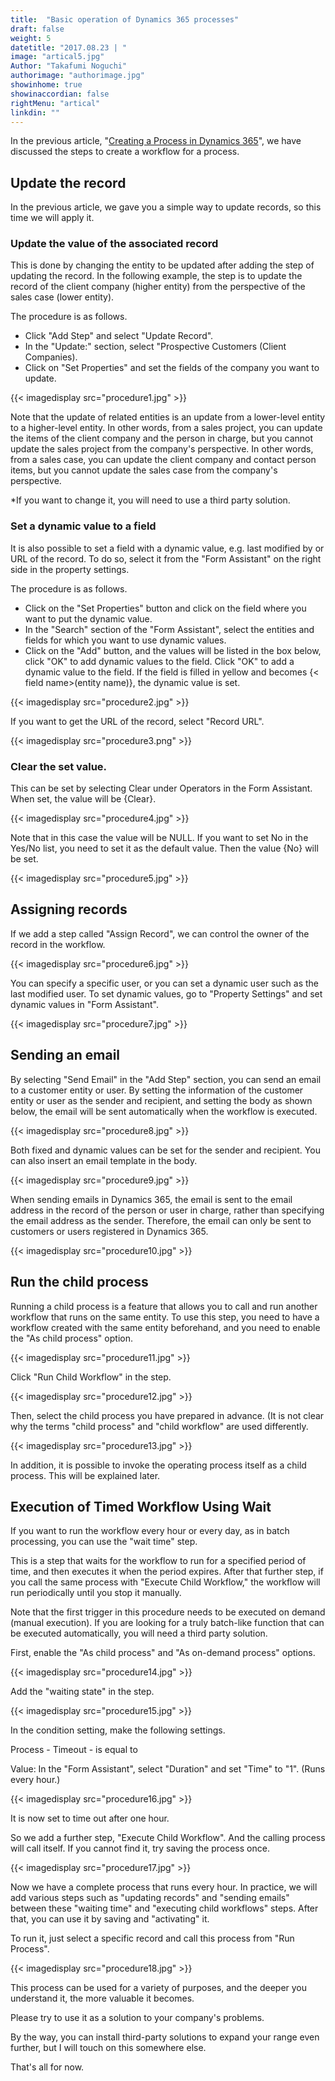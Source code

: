 ```yaml
---
title:  "Basic operation of Dynamics 365 processes"
draft: false
weight: 5
datetitle: "2017.08.23 | "
image: "artical5.jpg"
Author: "Takafumi Noguchi"
authorimage: "authorimage.jpg"
showinhome: true
showinaccordian: false
rightMenu: "artical"
linkdin: ""
---
```

<!-- Intro  -->
In the previous article, "[Creating a Process in Dynamics 365](#)", we have discussed the steps to create a workflow for a process.

## Update the record
In the previous article, we gave you a simple way to update records, so this time we will apply it.

### Update the value of the associated record
This is done by changing the entity to be updated after adding the step of updating the record. In the following example, the step is to update the record of the client company (higher entity) from the perspective of the sales case (lower entity).

The procedure is as follows.
  * Click "Add Step" and select "Update Record".
  * In the "Update:" section, select "Prospective Customers (Client Companies).
  * Click on "Set Properties" and set the fields of the company you want to update.

<!-- Image= procedure1.jpg -->
{{< imagedisplay src="procedure1.jpg" >}}

Note that the update of related entities is an update from a lower-level entity to a higher-level entity. In other words, from a sales project, you can update the items of the client company and the person in charge, but you cannot update the sales project from the company's perspective. In other words, from a sales case, you can update the client company and contact person items, but you cannot update the sales case from the company's perspective.

*If you want to change it, you will need to use a third party solution.

### Set a dynamic value to a field
It is also possible to set a field with a dynamic value, e.g. last modified by or URL of the record. To do so, select it from the "Form Assistant" on the right side in the property settings.

The procedure is as follows.

  * Click on the "Set Properties" button and click on the field where you want to put the dynamic value.
  * In the "Search" section of the "Form Assistant", select the entities and fields for which you want to use dynamic values.
  * Click on the "Add" button, and the values will be listed in the box below, click "OK" to add dynamic values to the field. Click "OK" to add a dynamic value to the field. If the field is filled in yellow and becomes {< field name>(entity name)}, the dynamic value is set.
<!-- Image= procedure2.jpg -->
{{< imagedisplay src="procedure2.jpg" >}}

If you want to get the URL of the record, select "Record URL".
<!-- Image= procedure3.png -->
{{< imagedisplay src="procedure3.png" >}}

### Clear the set value.
This can be set by selecting Clear under Operators in the Form Assistant. When set, the value will be {Clear}.
<!-- Image= procedure4.jpg -->
{{< imagedisplay src="procedure4.jpg" >}}

Note that in this case the value will be NULL. If you want to set No in the Yes/No list, you need to set it as the default value. Then the value {No} will be set.
<!-- Image= procedure5.jpg -->
{{< imagedisplay src="procedure5.jpg" >}}


## Assigning records
If we add a step called "Assign Record", we can control the owner of the record in the workflow.
<!-- Image= procedure6.jpg -->
{{< imagedisplay src="procedure6.jpg" >}}

You can specify a specific user, or you can set a dynamic user such as the last modified user. To set dynamic values, go to "Property Settings" and set dynamic values in "Form Assistant".
<!-- Image= procedure7.jpg -->
{{< imagedisplay src="procedure7.jpg" >}}

## Sending an email
By selecting "Send Email" in the "Add Step" section, you can send an email to a customer entity or user. By setting the information of the customer entity or user as the sender and recipient, and setting the body as shown below, the email will be sent automatically when the workflow is executed.
<!-- Image= procedure8.jpg -->
{{< imagedisplay src="procedure8.jpg" >}}

Both fixed and dynamic values can be set for the sender and recipient. You can also insert an email template in the body.
<!-- Image= procedure9.jpg -->
{{< imagedisplay src="procedure9.jpg" >}}

When sending emails in Dynamics 365, the email is sent to the email address in the record of the person or user in charge, rather than specifying the email address as the sender. Therefore, the email can only be sent to customers or users registered in Dynamics 365.
<!-- Image= procedure10.jpg -->
{{< imagedisplay src="procedure10.jpg" >}}

## Run the child process
Running a child process is a feature that allows you to call and run another workflow that runs on the same entity. To use this step, you need to have a workflow created with the same entity beforehand, and you need to enable the "As child process" option.
<!-- Image= procedure11.jpg -->
{{< imagedisplay src="procedure11.jpg" >}}

Click "Run Child Workflow" in the step.
<!-- Image= procedure12.jpg -->
{{< imagedisplay src="procedure12.jpg" >}}

Then, select the child process you have prepared in advance. (It is not clear why the terms "child process" and "child workflow" are used differently.
<!-- Image= procedure13.jpg -->
{{< imagedisplay src="procedure13.jpg" >}}

In addition, it is possible to invoke the operating process itself as a child process. This will be explained later.

## Execution of Timed Workflow Using Wait
If you want to run the workflow every hour or every day, as in batch processing, you can use the "wait time" step.

This is a step that waits for the workflow to run for a specified period of time, and then executes it when the period expires. After that further step, if you call the same process with "Execute Child Workflow," the workflow will run periodically until you stop it manually.

Note that the first trigger in this procedure needs to be executed on demand (manual execution). If you are looking for a truly batch-like function that can be executed automatically, you will need a third party solution.

First, enable the "As child process" and "As on-demand process" options.
<!-- Image= procedure14.jpg -->
{{< imagedisplay src="procedure14.jpg" >}}

Add the "waiting state" in the step.
<!-- Image= procedure15.jpg -->
{{< imagedisplay src="procedure15.jpg" >}}

In the condition setting, make the following settings.

Process - Timeout - is equal to

Value: In the "Form Assistant", select "Duration" and set "Time" to "1". (Runs every hour.)
<!-- Image= procedure16.jpg -->
{{< imagedisplay src="procedure16.jpg" >}}

It is now set to time out after one hour.

So we add a further step, "Execute Child Workflow". And the calling process will call itself. If you cannot find it, try saving the process once.

<!-- Image= procedure17.jpg -->
{{< imagedisplay src="procedure17.jpg" >}}

Now we have a complete process that runs every hour. In practice, we will add various steps such as "updating records" and "sending emails" between these "waiting time" and "executing child workflows" steps. After that, you can use it by saving and "activating" it.

To run it, just select a specific record and call this process from "Run Process".
<!-- Image= procedure18.jpg -->
{{< imagedisplay src="procedure18.jpg" >}}

This process can be used for a variety of purposes, and the deeper you understand it, the more valuable it becomes.

Please try to use it as a solution to your company's problems.

By the way, you can install third-party solutions to expand your range even further, but I will touch on this somewhere else.

That's all for now.